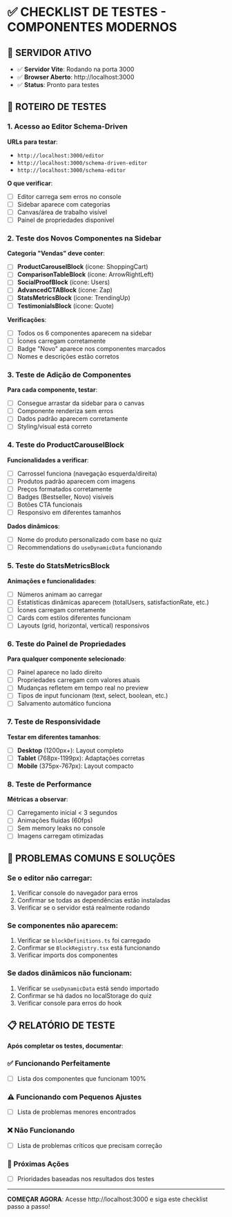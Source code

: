 # ✅ CHECKLIST DE TESTES - COMPONENTES MODERNOS

## 🎯 SERVIDOR ATIVO
- ✅ **Servidor Vite**: Rodando na porta 3000
- ✅ **Browser Aberto**: http://localhost:3000
- ✅ **Status**: Pronto para testes

## 🧪 ROTEIRO DE TESTES

### 1. Acesso ao Editor Schema-Driven
**URLs para testar**:
- `http://localhost:3000/editor` 
- `http://localhost:3000/schema-driven-editor`
- `http://localhost:3000/schema-editor`

**O que verificar**:
- [ ] Editor carrega sem erros no console
- [ ] Sidebar aparece com categorias
- [ ] Canvas/área de trabalho visível
- [ ] Painel de propriedades disponível

### 2. Teste dos Novos Componentes na Sidebar

**Categoria "Vendas" deve conter**:
- [ ] **ProductCarouselBlock** (ícone: ShoppingCart)
- [ ] **ComparisonTableBlock** (ícone: ArrowRightLeft) 
- [ ] **SocialProofBlock** (ícone: Users)
- [ ] **AdvancedCTABlock** (ícone: Zap)
- [ ] **StatsMetricsBlock** (ícone: TrendingUp)
- [ ] **TestimonialsBlock** (ícone: Quote)

**Verificações**:
- [ ] Todos os 6 componentes aparecem na sidebar
- [ ] Ícones carregam corretamente
- [ ] Badge "Novo" aparece nos componentes marcados
- [ ] Nomes e descrições estão corretos

### 3. Teste de Adição de Componentes

**Para cada componente, testar**:
- [ ] Consegue arrastar da sidebar para o canvas
- [ ] Componente renderiza sem erros
- [ ] Dados padrão aparecem corretamente
- [ ] Styling/visual está correto

### 4. Teste do ProductCarouselBlock

**Funcionalidades a verificar**:
- [ ] Carrossel funciona (navegação esquerda/direita)
- [ ] Produtos padrão aparecem com imagens
- [ ] Preços formatados corretamente
- [ ] Badges (Bestseller, Novo) visíveis
- [ ] Botões CTA funcionais
- [ ] Responsivo em diferentes tamanhos

**Dados dinâmicos**:
- [ ] Nome do produto personalizado com base no quiz
- [ ] Recommendations do `useDynamicData` funcionando

### 5. Teste do StatsMetricsBlock

**Animações e funcionalidades**:
- [ ] Números animam ao carregar
- [ ] Estatísticas dinâmicas aparecem (totalUsers, satisfactionRate, etc.)
- [ ] Ícones carregam corretamente
- [ ] Cards com estilos diferentes funcionam
- [ ] Layouts (grid, horizontal, vertical) responsivos

### 6. Teste do Painel de Propriedades

**Para qualquer componente selecionado**:
- [ ] Painel aparece no lado direito
- [ ] Propriedades carregam com valores atuais
- [ ] Mudanças refletem em tempo real no preview
- [ ] Tipos de input funcionam (text, select, boolean, etc.)
- [ ] Salvamento automático funciona

### 7. Teste de Responsividade

**Testar em diferentes tamanhos**:
- [ ] **Desktop** (1200px+): Layout completo
- [ ] **Tablet** (768px-1199px): Adaptações corretas
- [ ] **Mobile** (375px-767px): Layout compacto

### 8. Teste de Performance

**Métricas a observar**:
- [ ] Carregamento inicial < 3 segundos
- [ ] Animações fluidas (60fps)
- [ ] Sem memory leaks no console
- [ ] Imagens carregam otimizadas

## 🐛 PROBLEMAS COMUNS E SOLUÇÕES

### Se o editor não carregar:
1. Verificar console do navegador para erros
2. Confirmar se todas as dependências estão instaladas
3. Verificar se o servidor está realmente rodando

### Se componentes não aparecem:
1. Verificar se `blockDefinitions.ts` foi carregado
2. Confirmar se `BlockRegistry.tsx` está funcionando
3. Verificar imports dos componentes

### Se dados dinâmicos não funcionam:
1. Verificar se `useDynamicData` está sendo importado
2. Confirmar se há dados no localStorage do quiz
3. Verificar console para erros do hook

## 📋 RELATÓRIO DE TESTE

**Após completar os testes, documentar**:

### ✅ Funcionando Perfeitamente
- [ ] Lista dos componentes que funcionam 100%

### ⚠️ Funcionando com Pequenos Ajustes
- [ ] Lista de problemas menores encontrados

### ❌ Não Funcionando
- [ ] Lista de problemas críticos que precisam correção

### 🚀 Próximas Ações
- [ ] Prioridades baseadas nos resultados dos testes

---

**COMEÇAR AGORA**: Acesse http://localhost:3000 e siga este checklist passo a passo!
